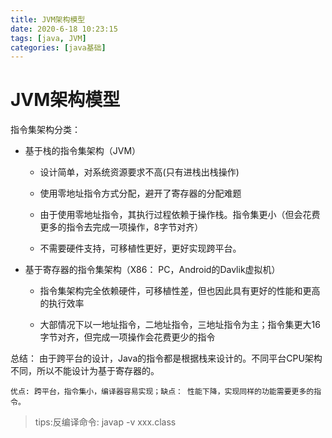 ```yaml
---
title: JVM架构模型
date: 2020-6-18 10:23:15
tags: [java, JVM]
categories: [java基础]
---
```





# JVM架构模型  

指令集架构分类：  

- 基于栈的指令集架构（JVM）　

  - 设计简单，对系统资源要求不高(只有进栈出栈操作)  

  - 使用零地址指令方式分配，避开了寄存器的分配难题  

  - 由于使用零地址指令，其执行过程依赖于操作栈。指令集更小（但会花费更多的指令去完成一项操作，8字节对齐）  

  - 不需要硬件支持，可移植性更好，更好实现跨平台。
  　
- 基于寄存器的指令集架构（X86： PC，Android的Davlik虚拟机）  

  - 指令集架构完全依赖硬件，可移植性差，但也因此具有更好的性能和更高的执行效率

  - 大部情况下以一地址指令，二地址指令，三地址指令为主；指令集更大16字节对齐，但完成一项操作会花费更少的指令   


总结： 由于跨平台的设计，Java的指令都是根据栈来设计的。不同平台CPU架构不同，所以不能设计为基于寄存器的。

`优点: 跨平台，指令集小，编译器容易实现；缺点： 性能下降，实现同样的功能需要更多的指令。`

> tips:反编译命令:   javap -v xxx.class
